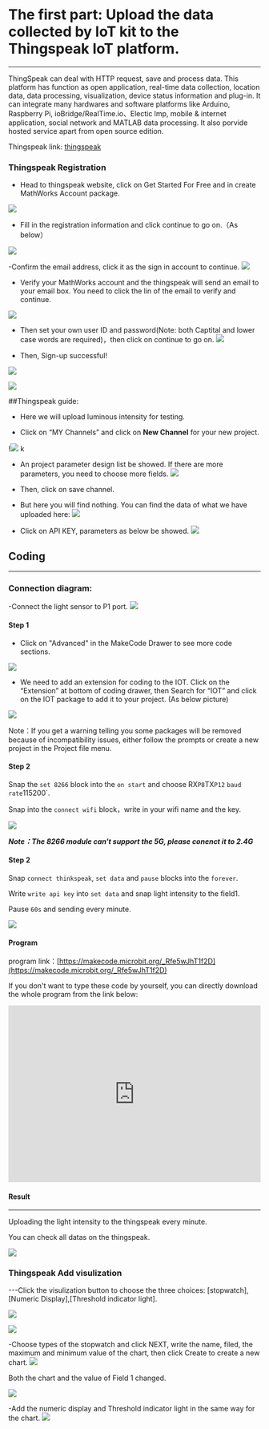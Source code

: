 # The first part: Upload the data collected by IoT kit to the Thingspeak IoT platform.
---
ThingSpeak can deal with HTTP request, save and process data. This platform has function as open application, real-time data collection, location data, data processing, visualization, device status information and plug-in. It can integrate many hardwares and software platforms like Arduino, Raspberry Pi, ioBridge/RealTime.io、Electic lmp, mobile & internet application, social network and MATLAB data processing. It also porvide hosted service apart from open source edition.

Thingspeak link: [thingspeak](https://thingspeak.com/)

### Thingspeak Registration
 
- Head to thingspeak website, click on Get Started For Free and in create MathWorks Account package.

![](https://raw.githubusercontent.com/elecfreaks/learn-cn/master/microbitKit/iot_kit/images/case_ts_01.png)

- Fill in the registration information and click continue to go on.（As below）

![](https://raw.githubusercontent.com/elecfreaks/learn-cn/master/microbitKit/iot_kit/images/case_ts_02.png)

-Confirm the email address, click it as the sign in account to continue.
![](https://raw.githubusercontent.com/elecfreaks/learn-cn/master/microbitKit/iot_kit/images/case_ts_03.png)

- Verify your MathWorks account and the thingspeak will send an email to your email box. You need to click the lin of the email to verify and continue. 

![](https://raw.githubusercontent.com/elecfreaks/learn-cn/master/microbitKit/iot_kit/images/case_ts_04.png)
 
- Then set your own user ID and password(Note: both Captital and lower case words are required)，then click on continue to go on.
![](https://raw.githubusercontent.com/elecfreaks/learn-cn/master/microbitKit/iot_kit/images/case_ts_05.png)

- Then, Sign-up successful!

![](./images/smC48sY.png)

![](https://raw.githubusercontent.com/elecfreaks/learn-cn/master/microbitKit/iot_kit/images/case_ts_06.png)

##Thingspeak guide:

- Here we will upload luminous intensity for testing. 

- Click on “MY Channels” and click on **New Channel** for your new project.

!![](https://raw.githubusercontent.com/elecfreaks/learn-cn/master/microbitKit/iot_kit/images/case_ts_07.png)
k
- An project parameter design list be showed. If there are more parameters, you need to choose more fields.
![](https://raw.githubusercontent.com/elecfreaks/learn-cn/master/microbitKit/iot_kit/images/case_ts_08.png)

- Then, click on save channel. 

- But here you will find nothing. You can find the data of what we have uploaded here:
![](https://raw.githubusercontent.com/elecfreaks/learn-cn/master/microbitKit/iot_kit/images/case_ts_09.png)
- Click on API KEY, parameters as below be showed.
![](https://raw.githubusercontent.com/elecfreaks/learn-cn/master/microbitKit/iot_kit/images/case_ts_10.png)

## Coding

---
### Connection diagram:
-Connect the light sensor to P1 port.
![](https://raw.githubusercontent.com/elecfreaks/learn-cn/master/microbitKit/iot_kit/images/case_ts_17.png)

#### Step 1
- Click on "Advanced" in the MakeCode Drawer to see more code sections.

![](https://raw.githubusercontent.com/elecfreaks/learn-cn/master/microbitKit/iot_kit/images/iot_bit_11.jpg)

- We need to add an extension for coding to the IOT. Click on the “Extension” at bottom of coding drawer, then Search for “IOT” and click on the IOT package to add it to your project. (As below picture) 

![](https://raw.githubusercontent.com/elecfreaks/learn-cn/master/microbitKit/iot_kit/images/iot_bit_12.jpg)

Note：If you get a warning telling you some packages will be removed because of incompatibility issues, either follow the prompts or create a new project in the Project file menu.

#### Step 2

Snap the `set 8266` block into the `on start` and choose RX`P8`TX`P12` `baud rate`115200`.

Snap into the `connect wifi` block，write in your wifi name and the key. 

![](https://raw.githubusercontent.com/elecfreaks/learn-cn/master/microbitKit/iot_kit/images/case_ts_11.png)

***Note：The 8266 module can't support the 5G, please conenct it to 2.4G***

#### Step 2

Snap `connect thinkspeak`, `set data` and `pause` blocks into the `forever`. 

Write `write api key` into `set data` and snap light intensity to the field1.

Pause `60s` and sending every minute. 


![](https://raw.githubusercontent.com/elecfreaks/learn-cn/master/microbitKit/iot_kit/images/case_ts_12.png)

#### Program

program link：[https://makecode.microbit.org/_Rfe5wJhT1f2D](https://makecode.microbit.org/_Rfe5wJhT1f2D)

If you don't want to type these code by yourself, you can directly download the whole program from the link below:


<div style="position:relative;height:0;padding-bottom:70%;overflow:hidden;"><iframe style="position:absolute;top:0;left:0;width:100%;height:100%;" src="https://makecode.microbit.org/#pub:_Rfe5wJhT1f2D" frameborder="0" sandbox="allow-popups allow-forms allow-scripts allow-same-origin"></iframe></div>  


#### Result
---

Uploading the light intensity to the thingspeak every minute. 

You can check all datas on the thingspeak.

![](https://raw.githubusercontent.com/elecfreaks/learn-cn/master/microbitKit/iot_kit/images/case_ts_13.png)


### Thingspeak Add visulization

---Click the visulization button to choose the three choices: [stopwatch],[Numeric Display],[Threshold indicator light].

![](https://raw.githubusercontent.com/elecfreaks/learn-cn/master/microbitKit/iot_kit/images/case_ts_14.png)

![](https://raw.githubusercontent.com/elecfreaks/learn-cn/master/microbitKit/iot_kit/images/case_ts_15.png)

-Choose types of the stopwatch and click NEXT, write the name, filed, the maximum and minimum value of the chart, then click Create to create a new chart.
![](https://raw.githubusercontent.com/elecfreaks/learn-cn/master/microbitKit/iot_kit/images/case_ts_16.png)

Both the chart and the value of Field 1 changed.

![](https://raw.githubusercontent.com/elecfreaks/learn-cn/master/microbitKit/iot_kit/images/case_ts_19.png)

-Add the numeric display and Threshold indicator light in the same way for the chart.
![](https://raw.githubusercontent.com/elecfreaks/learn-cn/master/microbitKit/iot_kit/images/case_ts_20.png)
